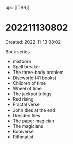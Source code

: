 up:: [[TBR]]

# 202211130802

Created: 2022-11-13 08:02

Book series
- mistborn
- Spell breaker
- The three-body problem
- Discworld (41 books)
- Children of time 
- Wheel of time 
- The jackpot trilogy
- Red rising
- Fractal verse 
- John dies at the end 
- Dresden files 
- The paper magician 
- The magicians 
- Bobiverse
- Rithmatist

